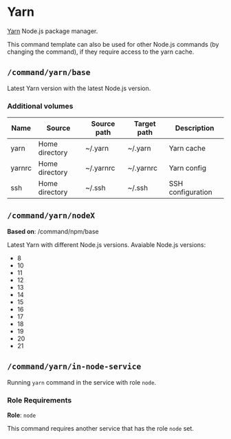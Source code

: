 # Yarn

[Yarn] Node.js package manager.

This command template can also be used for other Node.js commands (by changing the command), if they
require access to the yarn cache.


## `/command/yarn/base`

Latest Yarn version with the latest Node.js version.

### Additional volumes

| Name   | Source         | Source path | Target path | Description       |
| ------ | -------------- | ----------- | ----------- | ----------------- |
| yarn   | Home directory | ~/.yarn     | ~/.yarn     | Yarn cache        |
| yarnrc | Home directory | ~/.yarnrc   | ~/.yarnrc   | Yarn config       |
| ssh    | Home directory | ~/.ssh      | ~/.ssh      | SSH configuration |

## `/command/yarn/nodeX`

**Based on**: /command/npm/base

Latest Yarn with different Node.js versions. Avaiable Node.js versions:

- 8
- 10
- 11
- 12
- 13
- 14
- 15
- 16
- 17
- 18
- 19
- 20
- 21

## `/command/yarn/in-node-service`

Running `yarn` command in the service with role `node`.

### Role Requirements

**Role**: `node`

This command requires another service that has the role `node` set.

[yarn]: https://yarnpkg.com/
